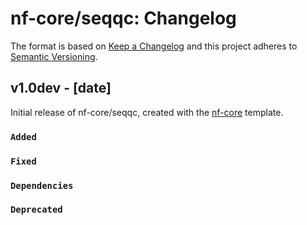 # nf-core/seqqc: Changelog

The format is based on [Keep a Changelog](https://keepachangelog.com/en/1.0.0/)
and this project adheres to [Semantic Versioning](https://semver.org/spec/v2.0.0.html).

## v1.0dev - [date]

Initial release of nf-core/seqqc, created with the [nf-core](https://nf-co.re/) template.

### `Added`

### `Fixed`

### `Dependencies`

### `Deprecated`
